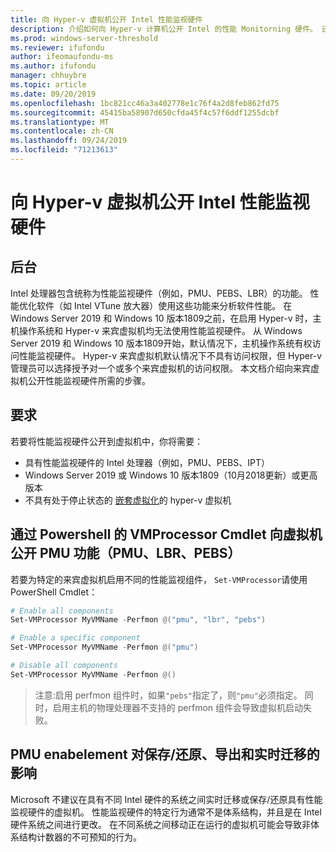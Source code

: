 ```yaml
---
title: 向 Hyper-v 虚拟机公开 Intel 性能监视硬件
description: 介绍如何向 Hyper-v 计算机公开 Intel 的性能 Monitorning 硬件。 还了解如何实现实时迁移。
ms.prod: windows-server-threshold
ms.reviewer: ifufondu
author: ifeomaufondu-ms
ms.author: ifufondu
manager: chhuybre
ms.topic: article
ms.date: 09/20/2019
ms.openlocfilehash: 1bc821cc46a3a402778e1c76f4a2d8feb862fd75
ms.sourcegitcommit: 45415ba58907d650cfda45f4c57f6ddf1255dcbf
ms.translationtype: MT
ms.contentlocale: zh-CN
ms.lasthandoff: 09/24/2019
ms.locfileid: "71213613"
---
```

# <a name="exposing-intel-performance-monitoring-hardware-to-a-hyper-v-virtual-machine"></a>向 Hyper-v 虚拟机公开 Intel 性能监视硬件
 
## <a name="background"></a>后台
Intel 处理器包含统称为性能监视硬件（例如，PMU、PEBS、LBR）的功能。 性能优化软件（如 Intel VTune 放大器）使用这些功能来分析软件性能。  在 Windows Server 2019 和 Windows 10 版本1809之前，在启用 Hyper-v 时，主机操作系统和 Hyper-v 来宾虚拟机均无法使用性能监视硬件。  从 Windows Server 2019 和 Windows 10 版本1809开始，默认情况下，主机操作系统有权访问性能监视硬件。  Hyper-v 来宾虚拟机默认情况下不具有访问权限，但 Hyper-v 管理员可以选择授予对一个或多个来宾虚拟机的访问权限。  本文档介绍向来宾虚拟机公开性能监视硬件所需的步骤。
 
## <a name="requirements"></a>要求 
若要将性能监视硬件公开到虚拟机中，你将需要：
- 具有性能监视硬件的 Intel 处理器（例如，PMU、PEBS、IPT）
- Windows Server 2019 或 Windows 10 版本1809（10月2018更新）或更高版本
- 不具有处于停止状态的 [嵌套虚拟化](https://docs.microsoft.com/virtualization/hyper-v-on-windows/user-guide/nested-virtualization)的 hyper-v 虚拟机
 
## <a name="exposing-the-pmu-capabilities-pmu-lbr-pebs-to-virtual-machines-via-powershells-set-vmprocessor-cmdlet"></a>通过 Powershell 的 VMProcessor Cmdlet 向虚拟机公开 PMU 功能（PMU、LBR、PEBS）
若要为特定的来宾虚拟机启用不同的性能监视组件， `Set-VMProcessor`请使用 PowerShell Cmdlet：
 
``` Powershell
# Enable all components
Set-VMProcessor MyVMName -Perfmon @("pmu", "lbr", "pebs")
```
 
``` Powershell
# Enable a specific component
Set-VMProcessor MyVMName -Perfmon @("pmu")
```
 
``` Powershell
# Disable all components
Set-VMProcessor MyVMName -Perfmon @()
```
 
>注意:启用 perfmon 组件时，如果`"pebs"`指定了，则`"pmu"`必须指定。  同时，启用主机的物理处理器不支持的 perfmon 组件会导致虚拟机启动失败。
 
## <a name="effect-of-pmu-enabelement-on-saverestore-export-and-live-migration"></a>PMU enabelement 对保存/还原、导出和实时迁移的影响
 
Microsoft 不建议在具有不同 Intel 硬件的系统之间实时迁移或保存/还原具有性能监视硬件的虚拟机。 性能监视硬件的特定行为通常不是体系结构，并且是在 Intel 硬件系统之间进行更改。  在不同系统之间移动正在运行的虚拟机可能会导致非体系结构计数器的不可预知的行为。